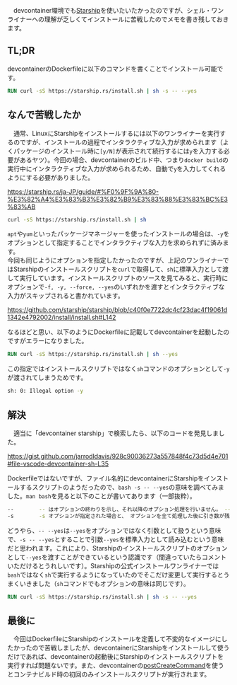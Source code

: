 　devcontainer環境でも[Starship](https://starship.rs/ja-JP/)を使いたいたかったのですが、シェル・ワンライナーへの理解が乏しくてインストールに苦戦したのでメモを書き残しておきます。

## TL;DR

devcontainerのDockerfileに以下のコマンドを書くことでインストール可能です。

```dockerfile
RUN curl -sS https://starship.rs/install.sh | sh -s -- --yes
```

## なんで苦戦したか

　通常、LinuxにStarshipをインストールするには以下のワンライナーを実行するのですが、インストールの過程でインタラクティブな入力が求められます（よくパッケージのインストール時に`[y/N]`が表示されて続行するには`y`を入力する必要があるヤツ）。今回の場合、devcontainerのビルド中、つまり`docker build`の実行中にインタラクティブな入力が求められるため、自動で`y`を入力してくれるようにする必要がありました。 

https://starship.rs/ja-JP/guide/#%F0%9F%9A%80-%E3%82%A4%E3%83%B3%E3%82%B9%E3%83%88%E3%83%BC%E3%83%AB

```sh
curl -sS https://starship.rs/install.sh | sh
```

`apt`や`yum`といったパッケージマネージャーを使ったインストールの場合は、`-y`をオプションとして指定することでインタラクティブな入力を求められずに済みます。  
今回も同じようにオプションを指定したかったのですが、上記のワンライナーではStarshipのインストールスクリプトを`curl`で取得して、`sh`に標準入力として渡して実行しています。インストールスクリプトのソースを見てみると、実行時にオプションで`-f, -y, --force, --yes`のいずれかを渡すとインタラクティブな入力がスキップされると書かれています。

https://github.com/starship/starship/blob/c40f0e7722dc4cf23dac4f19061d1342e4792002/install/install.sh#L142

なるほどと思い、以下のようにDockerfileに記載してdevcontainerを起動したのですがエラーになりました。

```dockerfile
RUN curl -sS https://starship.rs/install.sh | sh --yes
```

この指定ではインストールスクリプトではなく`sh`コマンドのオプションとして`-y`が渡されてしまうためです。

```sh
sh: 0: Illegal option -y
```

## 解決

　適当に「devcontainer starship」で検索したら、以下のコードを発見しました。

https://gist.github.com/jarrodldavis/928c90036273a557848f4c73d5d4e701#file-vscode-devcontainer-sh-L35

Dockerfileではないですが、ファイル名的にdevcontainerにStarshipをインストールするスクリプトのようだったので、`bash -s -- --yes`の意味を調べてみました。`man bash`を見ると以下のことが書いてあります（一部抜粋）。

```sh
--        -- はオプションの終わりを示し、それ以降のオプション処理を行いません。 -- 以降の引き数は全て、ファイル名や引き数として扱われます。 引き数 - は -- と同じです。
-s        -s オプションが指定された場合と、 オプションを全て処理した後に引き数が残っていなかった場合には、 コマンドは標準入力から読み込まれます。 このオプションを使うと、 対話的シェルを起動するときに 位置パラメータを設定できます。
```

どうやら、`-- --yes`は`--yes`をオプションではなく引数として扱うという意味で、`-s -- --yes`とすることで引数`--yes`を標準入力として読み込むという意味だと思われます。これにより、Starshipのインストールスクリプトのオプションとして`--yes`を渡すことができているという認識です（間違っていたらコメントいただけるとうれしいです）。Starshipの公式インストールワンライナーでは`bash`ではなく`sh`で実行するようになっていたのでそこだけ変更して実行するとうまくいきました（`sh`コマンドでもオプションの意味は同じです）。

```dockerfile
RUN curl -sS https://starship.rs/install.sh | sh -s -- --yes
```

## 最後に

　今回はDockerfileにStarshipのインストールを定義して不変的なイメージにしたかったので苦戦しましたが、devcontainerにStarshipをインストールして使うだけであれば、devcontainerの起動後にStarshipのインストールスクリプトを実行すれば問題ないです。また、devcontainerの[postCreateCommand](https://code.visualstudio.com/docs/remote/devcontainerjson-reference#_lifecycle-scripts)を使うとコンテナビルド時の初回のみインストールスクリプトが実行されます。

